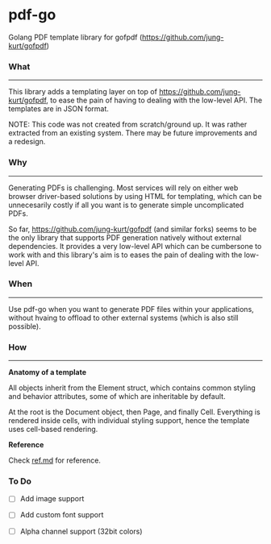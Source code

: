 # pdf-go
Golang PDF template library for gofpdf (https://github.com/jung-kurt/gofpdf)

### What
---

This library adds a templating layer on top of https://github.com/jung-kurt/gofpdf, to ease the pain of having to dealing with the low-level API.
The templates are in JSON format.

NOTE: This code was not created from scratch/ground up. It was rather extracted from an existing system. There may be future improvements and a redesign.

### Why
---

Generating PDFs is challenging. Most services will rely on either web browser driver-based solutions by using HTML for templating, which can be 
unnecesarily costly if all you want is to generate simple uncomplicated PDFs.

So far, https://github.com/jung-kurt/gofpdf (and similar forks) seems to be the only library that supports PDF generation natively without 
external dependencies. It provides a very low-level API which can be cumbersone to work with and this library's aim is to eases the pain of dealing with the low-level API. 

### When
---

Use pdf-go when you want to generate PDF files within your applications, without hvaing to offload to other external systems (which is also still possible).

### How
---

**Anatomy of a template**

All objects inherit from the Element struct, which contains common styling and behavior attributes, some of which are inheritable by default.

At the root is the Document object, then Page, and finally Cell. Everything is rendered inside cells, with individual styling support, hence the template uses
cell-based rendering.


**Reference**

Check [ref.md](ref.md) for reference. 

### To Do

- [ ] Add image support
- [ ] Add custom font support
- [ ] Alpha channel support (32bit colors)

